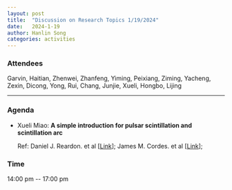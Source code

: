 ```yaml
---
layout: post
title:  "Discussion on Research Topics 1/19/2024"
date:   2024-1-19
author: Hanlin Song
categories: activities
---
```



### Attendees

Garvin, Haitian, Zhenwei, Zhanfeng, Yiming, Peixiang, Ziming, Yacheng, Zexin, Dicong, Yong, Rui, Chang, Junjie, Xueli, Hongbo, Lijing

---

### Agenda


- Xueli Miao: **A simple introduction for pulsar scintillation and scintillation arc**

  Ref: Daniel J. Reardon. et al [[Link](https://arxiv.org/abs/2009.12757)];
      James M. Cordes. et al [[Link](https://arxiv.org/abs/astro-ph/0407072)];
      
     
       
  
       
  
       

          
### Time

14:00 pm -- 17:00 pm
